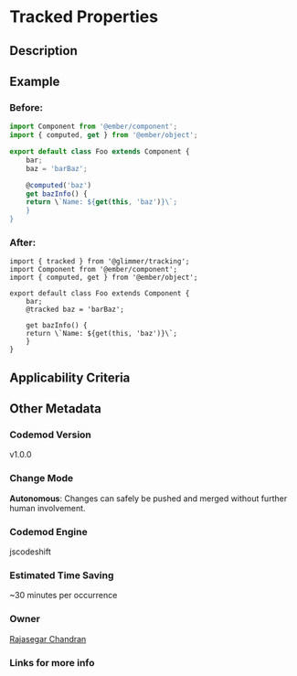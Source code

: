 # Tracked Properties

## Description

## Example

### Before:

```jsx
import Component from '@ember/component';
import { computed, get } from '@ember/object';

export default class Foo extends Component {
    bar;
    baz = 'barBaz';

    @computed('baz')
    get bazInfo() {
    return \`Name: ${get(this, 'baz')}\`;
    }
}
```

### After:

```tsx
import { tracked } from '@glimmer/tracking';
import Component from '@ember/component';
import { computed, get } from '@ember/object';

export default class Foo extends Component {
    bar;
    @tracked baz = 'barBaz';

    get bazInfo() {
    return \`Name: ${get(this, 'baz')}\`;
    }
}
```

## Applicability Criteria

## Other Metadata

### Codemod Version

v1.0.0

### Change Mode

**Autonomous**: Changes can safely be pushed and merged without further human involvement.

### **Codemod Engine**

jscodeshift

### Estimated Time Saving

~30 minutes per occurrence

### Owner

[Rajasegar Chandran](https://github.com/rajasegar)

### Links for more info

